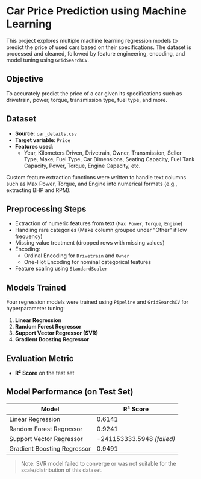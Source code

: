# Car Price Prediction using Machine Learning

This project explores multiple machine learning regression models to predict the price of used cars based on their specifications. The dataset is processed and cleaned, followed by feature engineering, encoding, and model tuning using `GridSearchCV`.

## Objective

To accurately predict the price of a car given its specifications such as drivetrain, power, torque, transmission type, fuel type, and more.

## Dataset

- **Source**: `car_details.csv`
- **Target variable**: `Price`
- **Features used**:  
  - Year, Kilometers Driven, Drivetrain, Owner, Transmission, Seller Type, Make, Fuel Type, Car Dimensions, Seating Capacity, Fuel Tank Capacity, Power, Torque, Engine Capacity, etc.

Custom feature extraction functions were written to handle text columns such as Max Power, Torque, and Engine into numerical formats (e.g., extracting BHP and RPM).

## Preprocessing Steps

- Extraction of numeric features from text (`Max Power`, `Torque`, `Engine`)
- Handling rare categories (Make column grouped under "Other" if low frequency)
- Missing value treatment (dropped rows with missing values)
- Encoding:
  - Ordinal Encoding for `Drivetrain` and `Owner`
  - One-Hot Encoding for nominal categorical features
- Feature scaling using `StandardScaler`

## Models Trained

Four regression models were trained using `Pipeline` and `GridSearchCV` for hyperparameter tuning:

1. **Linear Regression**
2. **Random Forest Regressor**
3. **Support Vector Regressor (SVR)**
4. **Gradient Boosting Regressor**

## Evaluation Metric

- **R² Score** on the test set

##  Model Performance (on Test Set)

| Model                      | R² Score |
|---------------------------|----------|
| Linear Regression         | 0.6141   |
| Random Forest Regressor   | 0.9241   |
| Support Vector Regressor  | -241153333.5948 *(failed)* |
| Gradient Boosting Regressor | 0.9491 |

> Note: SVR model failed to converge or was not suitable for the scale/distribution of this dataset.
